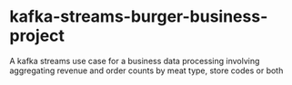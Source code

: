 # kafka-streams-burger-business-project
A kafka streams use case for a business data processing involving aggregating revenue and order counts by meat type, store codes or both 
